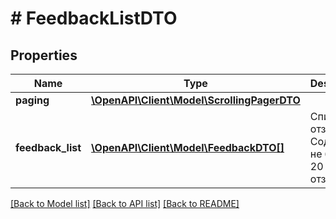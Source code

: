 # # FeedbackListDTO

## Properties

Name | Type | Description | Notes
------------ | ------------- | ------------- | -------------
**paging** | [**\OpenAPI\Client\Model\ScrollingPagerDTO**](ScrollingPagerDTO.md) |  | [optional]
**feedback_list** | [**\OpenAPI\Client\Model\FeedbackDTO[]**](FeedbackDTO.md) | Список отзывов.  Содержит не более 20 отзывов. |

[[Back to Model list]](../../README.md#models) [[Back to API list]](../../README.md#endpoints) [[Back to README]](../../README.md)
